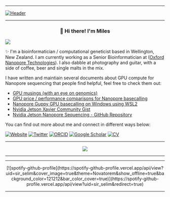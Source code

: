 ----

[![Header](https://pbs.twimg.com/profile_banners/2317750874/1601665374/1500x500)](https://sirselim.github.io/)

----

<h3 align="center">👋 Hi there! I'm Miles</h3>
<p align="left"> <img src="https://komarev.com/ghpvc/?username=sirselim&style=flat-square"> </p>


✨ I'm a bioinformatician / computational geneticist based in Wellington, New Zealand. I am currently working as a
Senior Bioinformatician at ([Oxford Nanopore Technologies](https://nanoporetech.com/)). I also 
dabble at photography and guitar, with a side of coffee, beer and single malts in the mix.

I have written and maintiain several documents about GPU compute for Nanopore sequencing that people find helpful, feel free to check them out:

* [GPU musings (with an eye on genomics)](https://hackmd.io/@Miles/B1U-cOMyu)
* [GPU price / performance comparisons for Nanopore basecalling](https://hackmd.io/xT4PsAnVQO-F7yUXq-RIHw)
* [Nanopore Guppy GPU basecalling on Windows using WSL2](https://hackmd.io/PrSp6UhqS2qxZ_rKOR18-g#Nanopore-Guppy-GPU-basecalling-on-Windows-using-WSL2)
* [Nvidia Jetson Xavier Community Gist](https://gist.github.com/sirselim/2ebe2807112fae93809aa18f096dbb94)
* [Nvidia Jetson Nanopore Sequencing - GitHub Repository](https://github.com/sirselim/jetson_nanopore_sequencing)

You can find out more about me and connect in different ways below:

[![Website](https://img.shields.io/badge/Website-sirselim.github.io-informational?style=flat-square&logo=jekyll&logoColor=white)](http://sirselim.github.io/about/)
[![Twitter](https://img.shields.io/badge/Twitter-miles_benton-blue?style=flat-square&logo=twitter&logoColor=white)](https://twitter.com/miles_benton)
[![ORCID](https://img.shields.io/badge/ORCID-0000--0003--3442--965X-blue?style=flat-square&logo=orcid&logoColor=white)](https://orcid.org/0000-0003-3442-965X)
[![Google Scholar](https://img.shields.io/badge/Google_Scholar-Miles_Benton-blue?style=flat-square&logo=google-scholar&logoColor=white)](https://scholar.google.co.nz/citations?user=iEhBavEAAAAJ&hl=en)
[![CV](https://img.shields.io/badge/CV-My_CV-blue?style=flat-square&logo=Read-the-Docs&logoColor=white)](https://sirselim.github.io/Miles_CV/)

---

<p align="center">
  <img src="https://github-readme-stats.vercel.app/api?username=sirselim&show_icons=true&theme=tokyonight&include_all_commits=true&count_private=true" />
</p>

---

---

<p align="center">
[![spotify-github-profile](https://spotify-github-profile.vercel.app/api/view?uid=sir_selim&cover_image=true&theme=Novatorem&show_offline=true&background_color=121212&bar_color_cover=true)](https://spotify-github-profile.vercel.app/api/view?uid=sir_selim&redirect=true)
</p>
  
---
